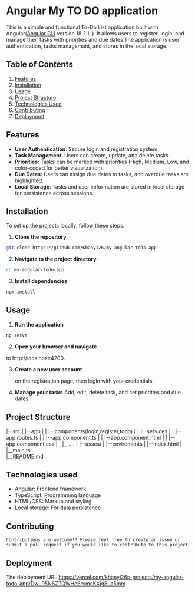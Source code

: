 # Angular My TO  DO application

This is a simple and functional To-Do List application built with Angular([Angular CLI](https://github.com/angular/angular-cli) version 18.2.1.
). It allows users to register, login, and manage their tasks with priorities and due dates.The application is user authentication, tasks managemant, and stores in the local storage.

## Table of Contents

1. [Features](#features)
2. [Installation](#installation)
3. [Usage](#usage)
4. [Project Structure](#project-structure)
5. [Technologies Used](#technologies-used)
6. [Contributing](#contributing)
7. [Deployment](#deployment)


## Features

- **User Authentication**: Secure login and registration system.
- **Task Management**:  Users can create, update, and delete tasks.
- **Priorities**: Tasks can be marked with priorities (High, Medium, Low, and color-coded for better visualization).
- **Due Dates**:  Users can assign due dates to tasks, and overdue tasks are highlighted.
- **Local Storage**:  Tasks and user imformation are stored in local storage for persistence across sessions.


## Installation

To set up the projects locally, follow these steps:


1. **Clone the repository**:
 
 ```bash
 git clone https://github.com/Khanyi26/my-angular-todo-app
 ```


2. **Navigate to the project directory**:

```bash
cd my-angular-todo-app
```
3. **Install dependencies**

```bash
npm install 
```

## Usage

1. **Run the application**

```bash
ng serve 
```

2. **Open your browser and navigate**

to http://localhost:4200.

3. **Create a new user account**

    on the registration page, then login with your credentials.

4. **Manage your tasks**
    Add, edit, delete task, and set priorities and due dates.


## Project Structure

|--src 
|   |--app
|   |   |--components(login,register,todo)
|   |   |--services
|   |   |--app.routes.ts
|   |   |--app.component.ts
|   |   |--app.component.html
|   |   |--app.component.css
|   |   |__....
|   |--assest
|   |--enviroments
|   |--index.html
|   |__main.ts  
|__README.md


## Technologies used

- Angular: Frontend framework
- TypeScript: Programming language
- HTML/CSS: Markup and styling 
- Local storage: For data persistence

## Contributing
    Contributions are welcome!! Please feel free to create an issue or submit a pull request if you would like to contribute to this project


## Deployment
The deployment URL
https://vercel.com/khanyi26s-projects/my-angular-todo-app/DwLR5NSZTQWHe6rvmcKXjg8ua5mm
